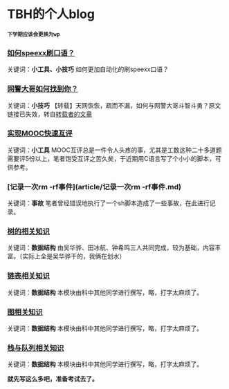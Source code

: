 # TBH的个人blog
**```下学期应该会更换为wp```**

### **[如何speexx刷口语？](article/如何speexx刷口语.md)**

关键词：**小工具、小技巧**  如何更加自动化的刷speexx口语？

### **[网警大哥如何找到你？](article/网警大哥如何找到你.md)**

关键词：**小技巧**  【转载】天网恢恢，疏而不漏，如何与网警大哥斗智斗勇？原文链接已失效，转自[转载者的文章](http://trustcomputing.com/bbs/viewthread.php?tid=565)

### **[实现MOOC快速互评](article/实现MOOC快速互评.md)**

关键词：**小工具**  MOOC互评总是一件令人头疼的事，尤其是工数这种二十多道题需要评5份以上，笔者饱受互评之苦久矣，于近期用C语言写了个小小的脚本，可供参考。

### **[记录一次rm -rf事件](article/记录一次rm -rf事件.md)**

关键词：**事故**  笔者曾经错误地执行了一个sh脚本造成了一些事故，在此进行记录。

### **[树的相关知识](article/树.md)**

关键词：**数据结构**  由吴华骅、田冰航、钟希鸣三人共同完成，较为基础，内容丰富。（实际上全是吴华骅干的，我俩在划水）

### **[链表相关知识](article/链表.md)**

关键词：**数据结构**  本模块由科中其他同学进行撰写，略，打字太麻烦了。

### **[图相关知识](article/图.md)**

关键词：**数据结构**  本模块由科中其他同学进行撰写，略，打字太麻烦了。

### **[栈与队列相关知识](article/栈与队列.md)**

关键词：**数据结构**  本模块由科中其他同学进行撰写，略，打字太麻烦了。



**就先写这么多吧，准备考试去了。**
